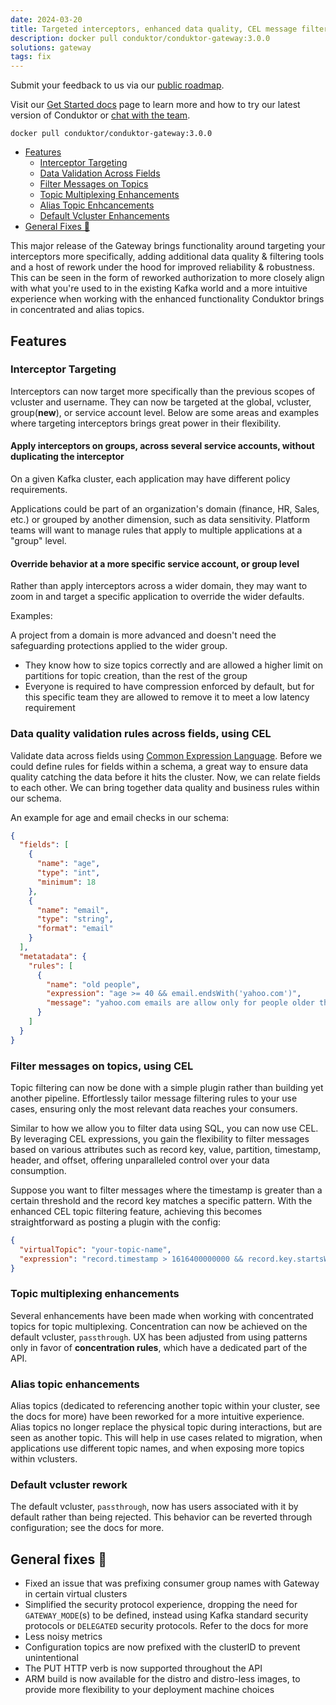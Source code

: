 ```yaml
---
date: 2024-03-20
title: Targeted interceptors, enhanced data quality, CEL message filtering and more! 
description: docker pull conduktor/conduktor-gateway:3.0.0
solutions: gateway
tags: fix
---
```


Submit your feedback to us via our [public roadmap](https://product.conduktor.help/?utm_source=changelog&utm_medium=webpage&utm_campaign=).

Visit our [Get Started docs](https://docs.conduktor.io/gateway/?utm_source=changelog&utm_medium=webpage&utm_campaign=) page to learn more and how to try our latest version of Conduktor or [chat with the team](https://www.conduktor.io/contact/sales/?utm_source=changelog&utm_medium=webpage).

`docker pull conduktor/conduktor-gateway:3.0.0`

- [Features](#features)
	- [Interceptor Targeting](#interceptor-targeting)
	- [Data Validation Across Fields](#data-quality-validation-rules-across-fields-using-cel)
	- [Filter Messages on Topics](#filter-messages-on-topics-using-cel)
	- [Topic Multiplexing Enhancements](#topic-multi-plexing-enhancements)
	- [Alias Topic Enhcancements](#alias-topic-enhancements)
	- [Default Vcluster Enhancements](#default-vcluster-rework)
- [General Fixes 🔨](#general-fixes-🔨)


This major release of the Gateway brings functionality around targeting your interceptors more specifically, adding additional data quality & filtering tools and a host of rework under the hood for improved reliability & robustness. This can be seen in the form of reworked authorization to more closely align with what you're used to in the existing Kafka world and a more intuitive experience when working with the enhanced functionality Conduktor brings in concentrated and alias topics.

## Features

### Interceptor Targeting

Interceptors can now target more specifically than the previous scopes of vcluster and username. They can now be targeted at the global, vcluster, group(**new**), or service account level. Below are some areas and examples where targeting interceptors brings great power in their flexibility.


#### Apply interceptors on groups, across several service accounts, without duplicating the interceptor

On a given Kafka cluster, each application may have different policy requirements.

Applications could be part of an organization's domain (finance, HR, Sales, etc.) or grouped by another dimension, such as data sensitivity.
Platform teams will want to manage rules that apply to multiple applications at a "group" level.

#### Override behavior at a more specific service account, or group level

Rather than apply interceptors across a wider domain, they may want to zoom in and target a specific application to override the wider defaults.

Examples: 

A project from a domain is more advanced and doesn't need the safeguarding protections applied to the wider group.
* They know how to size topics correctly and are allowed a higher limit on partitions for topic creation, than the rest of the group
* Everyone is required to have compression enforced by default, but for this specific team they are allowed to remove it to meet a low latency requirement

### Data quality validation rules across fields, using CEL

Validate data across fields using [Common Expression Language](https://github.com/google/cel-spec). Before we could define rules for fields within a schema, a great way to ensure data quality catching the data before it hits the cluster. Now, we can relate fields to each other. We can bring together data quality and business rules within our schema. 

An example for age and email checks in our schema:

```json
{
  "fields": [
    {
      "name": "age",
      "type": "int",
      "minimum": 18
    },
    {
      "name": "email",
      "type": "string",
      "format": "email"
    }
  ],
  "metatadata": {
    "rules": [
      {
        "name": "old people",
        "expression": "age >= 40 && email.endsWith('yahoo.com')",
        "message": "yahoo.com emails are allow only for people older that 40"
      }
    ]
  }
}
```

### Filter messages on topics, using CEL

Topic filtering can now be done with a simple plugin rather than building yet another pipeline. Effortlessly tailor message filtering rules to your use cases, ensuring only the most relevant data reaches your consumers.

Similar to how we allow you to filter data using SQL, you can now use CEL. 
By leveraging CEL expressions, you gain the flexibility to filter messages based on various attributes such as record key, value, partition, timestamp, header, and offset, offering unparalleled control over your data consumption.

Suppose you want to filter messages where the timestamp is greater than a certain threshold and the record key matches a specific pattern. With the enhanced CEL topic filtering feature, achieving this becomes straightforward as posting a plugin with the config:

```json
{
  "virtualTopic": "your-topic-name",
  "expression": "record.timestamp > 1616400000000 && record.key.startsWith('prefix_')"
}
```

### Topic multiplexing enhancements

Several enhancements have been made when working with concentrated topics for topic multiplexing.
Concentration can now be achieved on the default vcluster, `passthrough`.
UX has been adjusted from using patterns only in favor of **concentration rules**, which have a dedicated part of the API.

### Alias topic enhancements

Alias topics (dedicated to referencing another topic within your cluster, see the docs for more) have been reworked for a more intuitive experience.
Alias topics no longer replace the physical topic during interactions, but are seen as another topic.
This will help in use cases related to migration, when applications use different topic names, and when exposing more topics within vclusters.

### Default vcluster rework

The default vcluster, `passthrough`, now has users associated with it by default rather than being rejected. This behavior can be reverted through configuration; see the docs for more.

## General fixes 🔨

* Fixed an issue that was prefixing consumer group names with Gateway in certain virtual clusters
* Simplified the security protocol experience, dropping the need for `GATEWAY_MODE`(s) to be defined, instead using Kafka standard security protocols or `DELEGATED` security protocols. Refer to the docs for more
* Less noisy metrics
* Configuration topics are now prefixed with the clusterID to prevent unintentional
* The PUT HTTP verb is now supported throughout the API
* ARM build is now available for the distro and distro-less images, to provide more flexibility to your deployment machine choices

